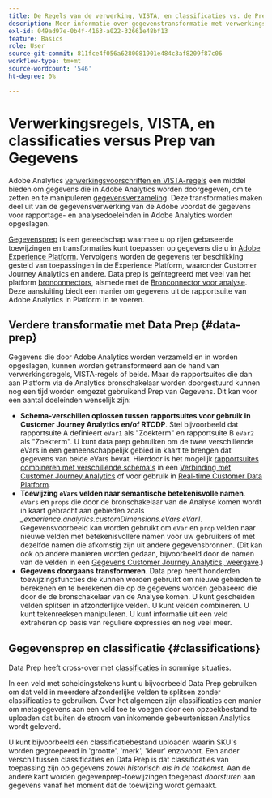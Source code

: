 ```yaml
---
title: De Regels van de verwerking, VISTA, en classificaties vs. de Prep van Gegevens voor de bron van Analytics schakelaar
description: Meer informatie over gegevenstransformatie met verwerkingsregels en VISTA versus Data Prep
exl-id: 049ad97e-0b4f-4163-a022-32661e48bf13
feature: Basics
role: User
source-git-commit: 811fce4f056a6280081901e484c3af8209f87c06
workflow-type: tm+mt
source-wordcount: '546'
ht-degree: 0%

---
```


# Verwerkingsregels, VISTA, en classificaties versus Prep van Gegevens

Adobe Analytics [verwerkingsvoorschriften en VISTA-regels](https://experienceleague.adobe.com/docs/analytics/admin/admin-tools/processing-rules/processing-rules-configuration/processing-rule-order.html?lang=en) een middel bieden om gegevens die in Adobe Analytics worden doorgegeven, om te zetten en te manipuleren [gegevensverzameling](https://experienceleague.adobe.com/docs/analytics/analyze/reports-analytics/reporting-interface/overview-data-collection.html?lang=en). Deze transformaties maken deel uit van de gegevensverwerking van de Adobe voordat de gegevens voor rapportage- en analysedoeleinden in Adobe Analytics worden opgeslagen.

[Gegevensprep](https://experienceleague.adobe.com/docs/experience-platform/data-prep/home.html?lang=en) is een gereedschap waarmee u op rijen gebaseerde toewijzingen en transformaties kunt toepassen op gegevens die u in [Adobe Experience Platform](https://experienceleague.adobe.com/docs/experience-platform.html?lang=en). Vervolgens worden de gegevens ter beschikking gesteld van toepassingen in de Experience Platform, waaronder Customer Journey Analytics en andere. Data prep is geïntegreerd met veel van het platform [bronconnectors](https://experienceleague.adobe.com/docs/experience-platform/sources/home.html?lang=en), alsmede met de [Bronconnector voor analyse](https://experienceleague.adobe.com/docs/experience-platform/sources/ui-tutorials/create/adobe-applications/analytics.html?lang=en). Deze aansluiting biedt een manier om gegevens uit de rapportsuite van Adobe Analytics in Platform in te voeren.

## Verdere transformatie met Data Prep {#data-prep}

Gegevens die door Adobe Analytics worden verzameld en in worden opgeslagen, kunnen worden getransformeerd aan de hand van verwerkingsregels, VISTA-regels of beide. Maar de rapportsuites die dan aan Platform via de Analytics bronschakelaar worden doorgestuurd kunnen nog een tijd worden omgezet gebruikend Prep van Gegevens. Dit kan voor een aantal doeleinden wenselijk zijn:

* **Schema-verschillen oplossen tussen rapportsuites voor gebruik in Customer Journey Analytics en/of RTCDP**. Stel bijvoorbeeld dat rapportsuite A definieert `eVar1` als &quot;Zoekterm&quot; en rapportsuite B `eVar2` als &quot;Zoekterm&quot;. U kunt data prep gebruiken om de twee verschillende eVars in een gemeenschappelijk gebied in kaart te brengen dat gegevens van beide eVars bevat. Hierdoor is het mogelijk [rapportsuites combineren met verschillende schema&#39;s](https://experienceleague.adobe.com/docs/analytics-platform/using/cja-usecases/combine-report-suites.html?lang=en) in een [Verbinding met Customer Journey Analytics](/help/connections/overview.md) of voor gebruik in [Real-time Customer Data Platform](https://experienceleague.adobe.com/docs/platform-learn/tutorials/application-services/rtcdp/understanding-the-real-time-customer-data-platform.html?lang=en).
* **Toewijzing `eVars` velden naar semantische betekenisvolle namen**. `eVars` en `props` die door de bronschakelaar van de Analyse komen wordt in kaart gebracht aan gebieden zoals _\_experience.analytics.customDimensions.eVars.eVar1_. Gegevensvoorbeeld kan worden gebruikt om `eVar` en `prop` velden naar nieuwe velden met betekenisvollere namen voor uw gebruikers of met dezelfde namen die afkomstig zijn uit andere gegevensbronnen. (Dit kan ook op andere manieren worden gedaan, bijvoorbeeld door de namen van de velden in een [Gegevens Customer Journey Analytics, weergave](/help/data-views/create-dataview.md).)
* **Gegevens doorgaans transformeren**. Data prep heeft honderden toewijzingsfuncties die kunnen worden gebruikt om nieuwe gebieden te berekenen en te berekenen die op de gegevens worden gebaseerd die door de de bronschakelaar van de Analyse komen. U kunt gescheiden velden splitsen in afzonderlijke velden. U kunt velden combineren. U kunt tekenreeksen manipuleren. U kunt informatie uit een veld extraheren op basis van reguliere expressies en nog veel meer.

## Gegevensprep en classificatie {#classifications}

Data Prep heeft cross-over met [classificaties](https://experienceleague.adobe.com/docs/analytics/components/classifications/c-classifications.html?lang=en) in sommige situaties.

In een veld met scheidingstekens kunt u bijvoorbeeld Data Prep gebruiken om dat veld in meerdere afzonderlijke velden te splitsen zonder classificaties te gebruiken. Over het algemeen zijn classificaties een manier om metagegevens aan een veld toe te voegen door een opzoekbestand te uploaden dat buiten de stroom van inkomende gebeurtenissen Analytics wordt geleverd.

U kunt bijvoorbeeld een classificatiebestand uploaden waarin SKU&#39;s worden gegroepeerd in &#39;grootte&#39;, &#39;merk&#39;, &#39;kleur&#39; enzovoort. Een ander verschil tussen classificaties en Data Prep is dat classificaties van toepassing zijn op gegevens _zowel historisch als in de toekomst_. Aan de andere kant worden gegevenprep-toewijzingen toegepast _doorsturen_ aan gegevens vanaf het moment dat de toewijzing wordt gemaakt.
